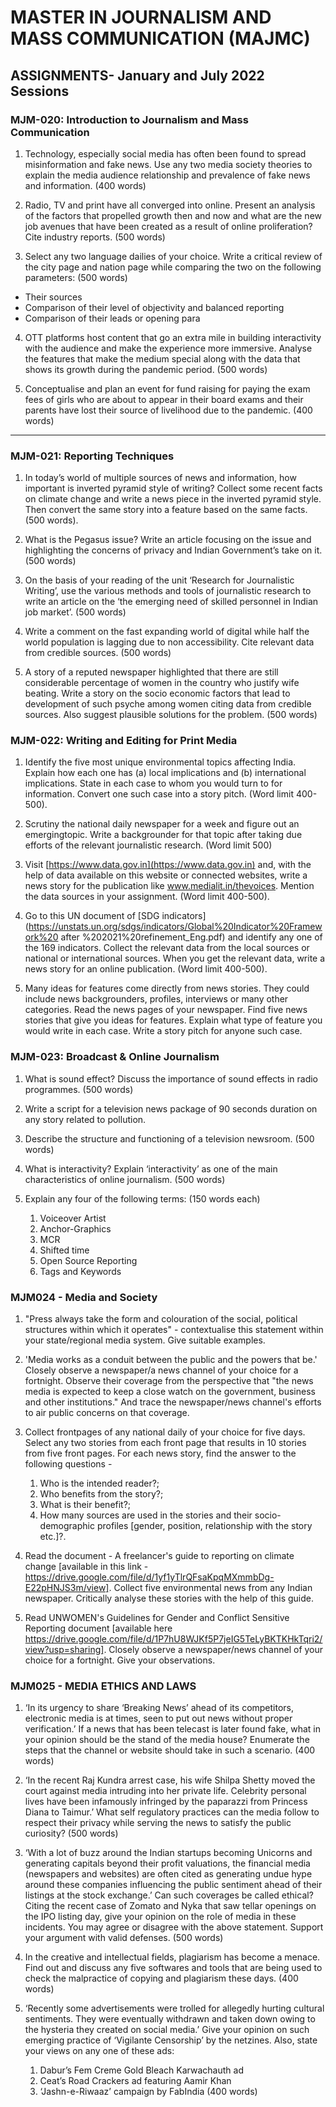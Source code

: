 # MASTER IN JOURNALISM AND MASS COMMUNICATION (MAJMC)

## ASSIGNMENTS- January and July 2022 Sessions

### MJM-020: Introduction to Journalism and Mass Communication

1. Technology, especially social media has often been found to spread misinformation and fake news. Use any two media society theories to explain the media audience relationship and prevalence of fake news and information. (400 words)

>


2. Radio, TV and print have all converged into online. Present an analysis of the factors that propelled growth then and now and what are the new job avenues that have been created as a result of online proliferation? Cite industry reports. (500 words)

>

3. Select any two language dailies of your choice. Write a critical review of the city page and nation page while comparing the two on the following parameters: (500 words)
  + Their sources
  + Comparison of their level of objectivity and balanced reporting
  + Comparison of their leads or opening para

>

4. OTT platforms host content that go an extra mile in building interactivity with the audience and make the experience more immersive. Analyse the features that make the
medium special along with the data that shows its growth during the pandemic period. (500 words)

>

5. Conceptualise and plan an event for fund raising for paying the exam fees of girls who are about to appear in their board exams and their parents have lost their source of livelihood due to the pandemic. (400 words)

>

-------------------------------------
### MJM-021: Reporting Techniques

1. In today’s world of multiple sources of news and information, how important is inverted pyramid style of writing? Collect some recent facts on climate change and write a news piece in the inverted pyramid style. Then convert the same story into a feature based on the same facts. (500 words).

2. What is the Pegasus issue? Write an article focusing on the issue and highlighting the concerns of privacy and Indian Government’s take on it. (500 words)

3. On the basis of your reading of the unit ‘Research for Journalistic Writing’, use the various methods and tools of journalistic research to write an article on the ‘the emerging need of skilled personnel in Indian job market’. (500 words)

4. Write a comment on the fast expanding world of digital while half the world population is lagging due to non accessibility. Cite relevant data from credible sources. (500 words)

5. A story of a reputed newspaper highlighted that there are still considerable percentage of women in the country who justify wife beating. Write a story on the socio economic factors that lead to development of such psyche among women citing data from credible sources. Also suggest plausible solutions for the problem. (500 words)

### MJM-022: Writing and Editing for Print Media

1. Identify the five most unique environmental topics affecting India. Explain how each one has (a) local implications and (b) international implications. State in each case to whom you would turn to for information. Convert one such case into a story pitch. (Word limit 400-500).


2. Scrutiny the national daily newspaper for a week and figure out an emergingtopic. Write a backgrounder for that topic after taking due efforts of the relevant journalistic research. (Word limit 500)


3. Visit [https://www.data.gov.in](https://www.data.gov.in) and, with the help of data available on this website or connected websites, write a news story for the publication like www.medialit.in/thevoices. Mention the data sources in your assignment. (Word limit 400-500).


4. Go to this UN document of [SDG indicators](https://unstats.un.org/sdgs/indicators/Global%20Indicator%20Framework%20 after
%202021%20refinement_Eng.pdf) and identify any one of the 169 indicators. Collect the relevant data from the local sources or national or international sources. When you get the relevant data, write a news story for an online publication. (Word limit 400-500).


5. Many ideas for features come directly from news stories. They could include news backgrounders, profiles, interviews or many other categories. Read the news pages of your newspaper. Find five news stories that give you ideas for features. Explain what type of feature you would write in each case. Write a story pitch for anyone such case.


### MJM-023: Broadcast &amp; Online Journalism

1. What is sound effect? Discuss the importance of sound effects in radio programmes. (500 words)


2. Write a script for a television news package of 90 seconds duration on any story related to pollution.


3. Describe the structure and functioning of a television newsroom. (500 words)


4. What is interactivity? Explain ‘interactivity’ as one of the main characteristics of online journalism. (500 words)


5. Explain any four of the following terms: (150 words each)
    1. Voiceover Artist
    1. Anchor-Graphics
    1. MCR
    1. Shifted time
    1. Open Source Reporting
    1. Tags and Keywords

### MJM024 - Media and Society

1. "Press always take the form and colouration of the social, political structures within which it operates&quot; - contextualise this statement within your state/regional media system. Give suitable examples.

2. &#39;Media works as a conduit between the public and the powers that be.&#39; Closely
observe a newspaper/a news channel of your choice for a fortnight. Observe their
coverage from the perspective that &quot;the news media is expected to keep a close
watch on the government, business and other institutions.&quot; And trace the
newspaper/news channel&#39;s efforts to air public concerns on that coverage.

3. Collect frontpages of any national daily of your choice for five days. Select any two stories from each front page that results in 10 stories from five front pages. For each news story, find the answer to the following questions - 
    1. Who is the intended reader?; 
    2. Who benefits from the story?; 
    3. What is their benefit?; 
    4. How many sources are used in the stories and their socio-demographic profiles [gender, position, relationship with the story etc.]?.

4. Read the document - A freelancer's guide to reporting on climate change [available in this link -https://drive.google.com/file/d/1yf1yTlrQFsaKpqMXmmbDg-E22pHNJS3m/view]. Collect five environmental news from any Indian newspaper. Critically analyse these stories with the help of this guide.

5. Read UNWOMEN's Guidelines for Gender and Conflict Sensitive Reporting document [available here https://drive.google.com/file/d/1P7hU8WJKf5P7jeIG5TeLyBKTKHkTqri2/view?usp=sharing]. Closely observe a newspaper/news channel of your choice for a fortnight. Give your observations.

### MJM025 - MEDIA ETHICS AND LAWS

1. ‘In its urgency to share ‘Breaking News’ ahead of its competitors, electronic media is at times, seen to put out news without proper verification.’ If a news that has been telecast is later found fake, what in your opinion should be the stand of the media house? Enumerate the steps that the channel or website should take in such a scenario. (400 words)

2. ‘In the recent Raj Kundra arrest case, his wife Shilpa Shetty moved the court against media intruding into her private life. Celebrity personal lives have been infamously infringed by the paparazzi from Princess Diana to Taimur.’ What self regulatory practices can the media follow to respect their privacy while serving the news to satisfy the public curiosity? (500 words)

3. ‘With a lot of buzz around the Indian startups becoming Unicorns and generating capitals beyond their profit valuations, the financial media (newspapers and websites) are often cited as generating undue hype around these companies influencing the public sentiment ahead of their listings at the stock exchange.’ Can such coverages be called ethical? Citing the recent case of Zomato and Nyka that saw tellar openings on the IPO listing day, give your opinion on the role of media in these incidents. You may agree or disagree with the above statement. Support your argument with valid defenses. (500 words)

4. In the creative and intellectual fields, plagiarism has become a menace. Find out and discuss any five softwares and tools that are being used to check the malpractice of copying and plagiarism these days. (400 words)

5. ‘Recently some advertisements were trolled for allegedly hurting cultural sentiments. They were eventually withdrawn and taken down owing to the hysteria they created on social media.’ Give your opinion on such emerging practice of ‘Vigilante Censorship’ by the netzines. Also, state your views on any one of these ads:
   1. Dabur’s Fem Creme Gold Bleach Karwachauth ad 
   1. Ceat’s Road Crackers ad featuring Aamir Khan 
   1. ‘Jashn-e-Riwaaz’ campaign by FabIndia (400 words)

